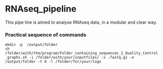 # RNAseq_pipeline

This pipe line is aimed to analyse RNAseq data, in a modular and clear way.

### Practical sequence of commands
```mkdir -p  /output/folder```  
```sh /folder/with/the/program/Folder_containing_sequences_2_Quality_Control_graphs.sh -i /folder/with/your/inputfiles/ -x .fastq.gz -o /output/folder -t 6 -l /folder/for/your/logs```  


